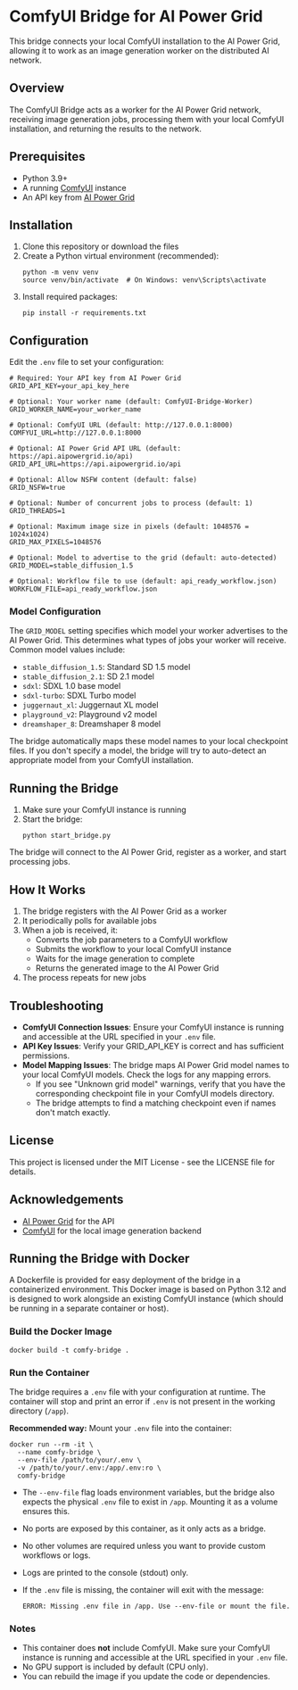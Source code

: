 # ComfyUI Bridge for AI Power Grid

This bridge connects your local ComfyUI installation to the AI Power Grid, allowing it to work as an image generation worker on the distributed AI network.

## Overview

The ComfyUI Bridge acts as a worker for the AI Power Grid network, receiving image generation jobs, processing them with your local ComfyUI installation, and returning the results to the network.

## Prerequisites

- Python 3.9+
- A running [ComfyUI](https://github.com/comfyanonymous/ComfyUI) instance
- An API key from [AI Power Grid](https://aipowergrid.io/register)

## Installation

1. Clone this repository or download the files
2. Create a Python virtual environment (recommended):
   ```
   python -m venv venv
   source venv/bin/activate  # On Windows: venv\Scripts\activate
   ```
3. Install required packages:
   ```
   pip install -r requirements.txt
   ```

## Configuration

Edit the `.env` file to set your configuration:

```
# Required: Your API key from AI Power Grid
GRID_API_KEY=your_api_key_here

# Optional: Your worker name (default: ComfyUI-Bridge-Worker)
GRID_WORKER_NAME=your_worker_name

# Optional: ComfyUI URL (default: http://127.0.0.1:8000)
COMFYUI_URL=http://127.0.0.1:8000

# Optional: AI Power Grid API URL (default: https://api.aipowergrid.io/api)
GRID_API_URL=https://api.aipowergrid.io/api

# Optional: Allow NSFW content (default: false)
GRID_NSFW=true

# Optional: Number of concurrent jobs to process (default: 1)
GRID_THREADS=1

# Optional: Maximum image size in pixels (default: 1048576 = 1024x1024)
GRID_MAX_PIXELS=1048576

# Optional: Model to advertise to the grid (default: auto-detected)
GRID_MODEL=stable_diffusion_1.5

# Optional: Workflow file to use (default: api_ready_workflow.json)
WORKFLOW_FILE=api_ready_workflow.json
```

### Model Configuration

The `GRID_MODEL` setting specifies which model your worker advertises to the AI Power Grid. This determines what types of jobs your worker will receive. Common model values include:

- `stable_diffusion_1.5`: Standard SD 1.5 model
- `stable_diffusion_2.1`: SD 2.1 model
- `sdxl`: SDXL 1.0 base model
- `sdxl-turbo`: SDXL Turbo model
- `juggernaut_xl`: Juggernaut XL model
- `playground_v2`: Playground v2 model
- `dreamshaper_8`: Dreamshaper 8 model

The bridge automatically maps these model names to your local checkpoint files. If you don't specify a model, the bridge will try to auto-detect an appropriate model from your ComfyUI installation.

## Running the Bridge

1. Make sure your ComfyUI instance is running
2. Start the bridge:
   ```
   python start_bridge.py
   ```

The bridge will connect to the AI Power Grid, register as a worker, and start processing jobs.

## How It Works

1. The bridge registers with the AI Power Grid as a worker
2. It periodically polls for available jobs
3. When a job is received, it:
   - Converts the job parameters to a ComfyUI workflow
   - Submits the workflow to your local ComfyUI instance
   - Waits for the image generation to complete
   - Returns the generated image to the AI Power Grid
4. The process repeats for new jobs

## Troubleshooting

- **ComfyUI Connection Issues**: Ensure your ComfyUI instance is running and accessible at the URL specified in your `.env` file.
- **API Key Issues**: Verify your GRID_API_KEY is correct and has sufficient permissions.
- **Model Mapping Issues**: The bridge maps AI Power Grid model names to your local ComfyUI models. Check the logs for any mapping errors.
  - If you see "Unknown grid model" warnings, verify that you have the corresponding checkpoint file in your ComfyUI models directory.
  - The bridge attempts to find a matching checkpoint even if names don't match exactly.

## License

This project is licensed under the MIT License - see the LICENSE file for details.

## Acknowledgements

- [AI Power Grid](https://aipowergrid.io/) for the API
- [ComfyUI](https://github.com/comfyanonymous/ComfyUI) for the local image generation backend

## Running the Bridge with Docker

A Dockerfile is provided for easy deployment of the bridge in a containerized environment. This Docker image is based on Python 3.12 and is designed to work alongside an existing ComfyUI instance (which should be running in a separate container or host).

### Build the Docker Image

```
docker build -t comfy-bridge .
```

### Run the Container

The bridge requires a `.env` file with your configuration at runtime. The container will stop and print an error if `.env` is not present in the working directory (`/app`).

**Recommended way:** Mount your `.env` file into the container:

```
docker run --rm -it \
  --name comfy-bridge \
  --env-file /path/to/your/.env \
  -v /path/to/your/.env:/app/.env:ro \
  comfy-bridge
```

- The `--env-file` flag loads environment variables, but the bridge also expects the physical `.env` file to exist in `/app`. Mounting it as a volume ensures this.
- No ports are exposed by this container, as it only acts as a bridge.
- No other volumes are required unless you want to provide custom workflows or logs.
- Logs are printed to the console (stdout) only.
- If the `.env` file is missing, the container will exit with the message:
  
  `ERROR: Missing .env file in /app. Use --env-file or mount the file.`

### Notes
- This container does **not** include ComfyUI. Make sure your ComfyUI instance is running and accessible at the URL specified in your `.env` file.
- No GPU support is included by default (CPU only).
- You can rebuild the image if you update the code or dependencies. 